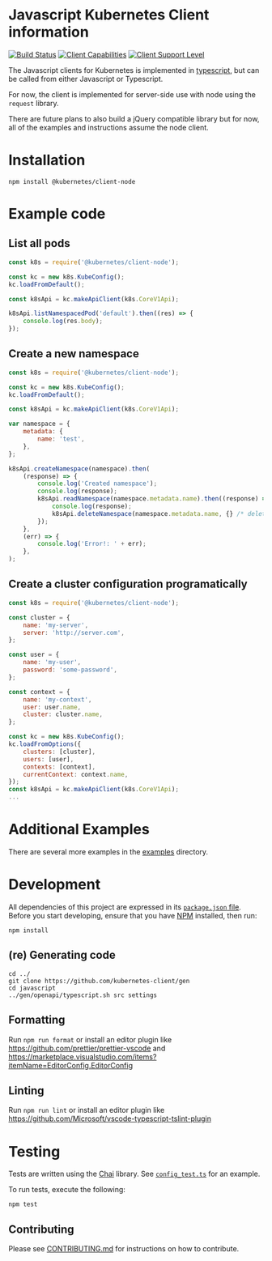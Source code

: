 # Javascript Kubernetes Client information

[![Build Status](https://travis-ci.org/kubernetes-client/javascript.svg?branch=master)](https://travis-ci.org/kubernetes-client/javascript)
[![Client Capabilities](https://img.shields.io/badge/Kubernetes%20client-Gold-blue.svg?style=flat&colorB=FFD700&colorA=306CE8)](http://bit.ly/kubernetes-client-capabilities-badge)
[![Client Support Level](https://img.shields.io/badge/kubernetes%20client-beta-green.svg?style=flat&colorA=306CE8)](http://bit.ly/kubernetes-client-support-badge)

The Javascript clients for Kubernetes is implemented in
[typescript](https://typescriptlang.org), but can be called from either
Javascript or Typescript.

For now, the client is implemented for server-side use with node
using the `request` library.

There are future plans to also build a jQuery compatible library but
for now, all of the examples and instructions assume the node client.

# Installation

```console
npm install @kubernetes/client-node
```

# Example code

## List all pods

```javascript
const k8s = require('@kubernetes/client-node');

const kc = new k8s.KubeConfig();
kc.loadFromDefault();

const k8sApi = kc.makeApiClient(k8s.CoreV1Api);

k8sApi.listNamespacedPod('default').then((res) => {
    console.log(res.body);
});
```

## Create a new namespace

```javascript
const k8s = require('@kubernetes/client-node');

const kc = new k8s.KubeConfig();
kc.loadFromDefault();

const k8sApi = kc.makeApiClient(k8s.CoreV1Api);

var namespace = {
    metadata: {
        name: 'test',
    },
};

k8sApi.createNamespace(namespace).then(
    (response) => {
        console.log('Created namespace');
        console.log(response);
        k8sApi.readNamespace(namespace.metadata.name).then((response) => {
            console.log(response);
            k8sApi.deleteNamespace(namespace.metadata.name, {} /* delete options */);
        });
    },
    (err) => {
        console.log('Error!: ' + err);
    },
);
```

## Create a cluster configuration programatically
```javascript
const k8s = require('@kubernetes/client-node');

const cluster = {
    name: 'my-server',
    server: 'http://server.com',
};

const user = {
    name: 'my-user',
    password: 'some-password',
};

const context = {
    name: 'my-context',
    user: user.name,
    cluster: cluster.name,
};

const kc = new k8s.KubeConfig();
kc.loadFromOptions({
    clusters: [cluster],
    users: [user],
    contexts: [context],
    currentContext: context.name,
});
const k8sApi = kc.makeApiClient(k8s.CoreV1Api);
...
```

# Additional Examples

There are several more examples in the [examples](https://github.com/kubernetes-client/javascript/tree/master/examples) directory.

# Development

All dependencies of this project are expressed in its
[`package.json` file](package.json). Before you start developing, ensure
that you have [NPM](https://www.npmjs.com/) installed, then run:

```console
npm install
```

## (re) Generating code

```console
cd ../
git clone https://github.com/kubernetes-client/gen
cd javascript
../gen/openapi/typescript.sh src settings
```

## Formatting

Run `npm run format` or install an editor plugin like https://github.com/prettier/prettier-vscode and https://marketplace.visualstudio.com/items?itemName=EditorConfig.EditorConfig

## Linting

Run `npm run lint` or install an editor plugin like https://github.com/Microsoft/vscode-typescript-tslint-plugin

# Testing

Tests are written using the [Chai](http://chaijs.com/) library. See
[`config_test.ts`](./src/config_test.ts) for an example.

To run tests, execute the following:

```console
npm test
```

## Contributing

Please see [CONTRIBUTING.md](CONTRIBUTING.md) for instructions on how to contribute.
